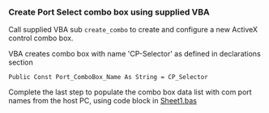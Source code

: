 
### Create Port Select combo box using supplied VBA

Call supplied VBA sub `create_combo` to create and configure a new ActiveX control combo box. 

VBA creates combo box with name 'CP-Selector' as defined in declarations section

`Public Const Port_ComboBox_Name As String = CP_Selector`

Complete the last step to populate the combo box data list with com port names from the host PC, using code block in [Sheet1.bas](Sheet1.bas)
